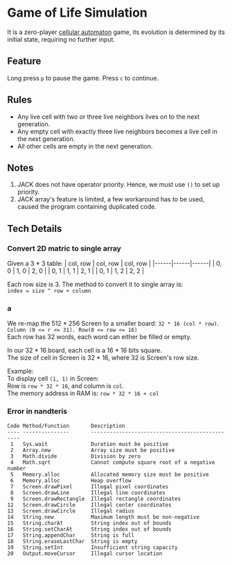 # Game of Life Simulation
It is a zero-player [cellular automaton](https://en.wikipedia.org/wiki/Conway%27s_Game_of_Life) game, its evolution is determined by its initial state, requiring no further input. 

## Feature
Long press `p` to pause the game. Press `c` to continue.

## Rules
- Any live cell with two or three live neighbors lives on to the next generation.
- Any empty cell with exactly three live neighbors becomes a live cell in the next generation.
- All other cells are empty in the next generation.


## Notes
1. JACK does not have operator priority. Hence, we must use `()` to set up priority.
2. JACK array's feature is limited, a few workaround has to be used, caused the program containing duplicated code.

## Tech Details
### Convert 2D matric to single array
Given a 3 * 3 table:
| col, row | col, row | col, row |
|------|------|------|
| 0, 0 | 1, 0 | 2, 0 |
| 0, 1 | 1, 1 | 2, 1 |
| 0, 1 | 1, 2 | 2, 2 |

Each row size is 3.
The method to convert it to single array is: <br>
`index = size ^ row + column`

### a
We re-map the 512 * 256 Screen to a smaller board: `32 * 16 (col * row)`. \
`Column (0 <= r <= 31). Row(0 <= row <= 16)` \
Each row has 32 words, each word can either be filled or empty. 

In our 32 * 16 board, each cell is a 16 * 16 bits square. \
The size of cell in Screen is 32 * 16, where 32 is Screen's row size. 

Example: \
To display cell `(1, 1)` in Screen: \
Row is `row * 32 * 16`, and column is `col`. \
The memory address in RAM is: `row * 32 * 16 + col`


### Error in nandteris

```
Code Method/Function       Description
---- ---------------       -----------------------------------------------
 1   Sys.wait              Duration must be positive
 2   Array.new             Array size must be positive
 3   Math.divide           Division by zero
 4   Math.sqrt             Cannot compute square root of a negative number
 5   Memory.alloc          Allocated memory size must be positive
 6   Memory.alloc          Heap overflow
 7   Screen.drawPixel      Illegal pixel coordinates
 8   Screen.drawLine       Illegal line coordinates
 9   Screen.drawRectangle  Illegal rectangle coordinates
12   Screen.drawCircle     Illegal center coordinates
13   Screen.drawCircle     Illegal radius
14   String.new            Maximum length must be non-negative
15   String.charAt         String index out of bounds
16   String.setCharAt      String index out of bounds
17   String.appendChar     String is full
18   String.eraseLastChar  String is empty
19   String.setInt         Insufficient string capacity
20   Output.moveCursor     Illegal cursor location
```